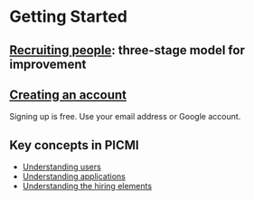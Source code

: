 # Getting Started

## [Recruiting people](recruiting-people): three-stage model for improvement

## [Creating an account](../article/creating-an-account.md)
Signing up is free. Use your email address or Google account.

## Key concepts in PICMI
* [Understanding users](users.md)
* [Understanding applications](applications.md)
* [Understanding the hiring elements](hiring-elements)
